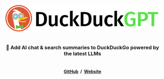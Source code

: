 <div align="center">
<br />

<a href="https://duckduckgpt.com">
<picture>
    <source media="(prefers-color-scheme: dark)" srcset="https://raw.githubusercontent.com/kudoai/duckduckgpt/main/media/images/logos/ddgpt-logo-dark-mode-697x122.png">
    <img width=707 src="https://raw.githubusercontent.com/kudoai/duckduckgpt/main/media/images/logos/ddgpt-logo-light-mode-697x122.png">
</picture>
</a>

#

###  🐤 Add AI chat & search summaries to DuckDuckGo powered by the latest LLMs 

#

#### [GitHub](https://github.com/KudoAI/duckduckgpt) &nbsp;/ &nbsp;[Website](https://www.duckduckgpt.com)

</div>
